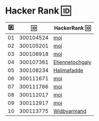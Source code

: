 # Hacker Rank :id:

|:hash:| :id:      | HackerRank :id: |
|------|-----------|-------------------------|
| 01   | 300104524 | [moi](https://hackerrank.com/moi)         |
| 02   | 300105201 | [moi](https://hackerrank.com/moi)         |
| 03   | 300106918 | [moi](https://hackerrank.com/moi)         |
| 04   | 300107361 | [Etiennetochgaly](https://hackerrank.com/Etiennetochgaly)         |
| 05   | 300108234 | [Halimafadde](https://hackerrank.com/Halimafadde)         |
| 06   | 300111671 | [moi](https://hackerrank.com/moi)         |
| 07   | 300111766 | [moi](https://hackerrank.com/moi)         |
| 08   | 300112017 | [moi](https://hackerrank.com/moi)         |
| 09   | 300112917 | [moi](https://hackerrank.com/moi)         |
| 10   | 300113775 | [Widbyarmand](https://hackerrank.com/Widbyarmand)         |
